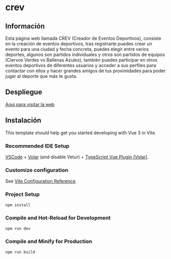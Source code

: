 # crev

## Información

Esta página web llamada CREV (Creador de Eventos Deportivos), consiste en la creación de eventos deportivos, tras registrarte puedes crear un evento para una ciudad y fecha concreta, puedes elegir entre varios deportes, algunos son partidos individuales y otros son partidos de equipos (Ciervos Verdes vs Ballenas Azules), también puedes participar en otros eventos deportivos de diferentes usuarios y acceder a sus perfiles para contactar con ellos y hacer grandes amigos de tus proximidades para poder jugar al deporte que más te gusta.

## Despliegue

[Aquí para visitar la web](https://crev.netlify.app/)

## Instalación

This template should help get you started developing with Vue 3 in Vite.

### Recommended IDE Setup

[VSCode](https://code.visualstudio.com/) + [Volar](https://marketplace.visualstudio.com/items?itemName=Vue.volar) (and disable Vetur) + [TypeScript Vue Plugin (Volar)](https://marketplace.visualstudio.com/items?itemName=Vue.vscode-typescript-vue-plugin).

### Customize configuration

See [Vite Configuration Reference](https://vitejs.dev/config/).

### Project Setup

```sh
npm install
```

### Compile and Hot-Reload for Development

```sh
npm run dev
```

### Compile and Minify for Production

```sh
npm run build
```
